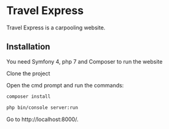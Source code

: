 # Travel Express

Travel Express is a carpooling website.

## Installation

You need Symfony 4, php 7 and Composer to run the website

Clone the project

Open the cmd prompt and run the commands:

```bash
composer install

php bin/console server:run
```

Go to http://localhost:8000/.